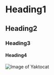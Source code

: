 # Heading1
## Heading2
### Heading3
#### Heading4



![Image of Yaktocat](https://octodex.github.com/images/yaktocat.png)
